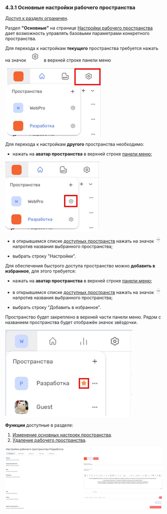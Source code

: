 ### 4.3.1 Основные настройки рабочего пространства

[Доступ к разделу ограничен](9_roles/9.2_access.md).  

Раздел **"Основные"** на странице [Настройки рабочего пространства](4_workspace/4.3_settings/4.3_settings.md) дает возможность управлять базовыми параметрами конкретного пространства.  

Для перехода к настройкам **текущего** пространства требуется нажать на значок ![шестерёнка](/imgs/шестерёнка.jpg) в верхней строке панели меню

![4.3-0](/imgs/4.3-0.jpg)

Для перехода к настройкам **другого** пространства необходимо:

- нажать на **аватар пространства** в верхней строке [панели меню](3_menu/3_menu.md);

![4.3-1](/imgs/4.3-1.jpg)

- в открывшемся списке [доступных пространств](4_workspace/4.1_me_workspaces.md) нажать на значок ![значок_3точки](/imgs/значок_3точки.jpg) напротив названия выбранного пространства;

- выбрать строку "Настройки".


Для обеспечения быстрого доступа пространство можно **добавить в избранное**, для этого требуется:

- нажать на **аватар пространства** в верхней строке [панели меню](3_menu/3_menu.md);

- в открывшемся списке [доступных пространств](4_workspace/4.1_me_workspaces.md) нажать на значок ![значок_3точки](/imgs/значок_3точки.jpg) напротив названия выбранного пространства;

- выбрать строку "Добавить в избранное".

Пространство будет закреплено в верхней части панели меню. Рядом с названием пространства будет отображён значок звёздочки.

![favourite_space](/imgs/favourite_space.jpg)


**Функции** доступные в разделе:  

1. [Изменение основных настроек пространства](4_workspace/4.3_settings/4.3.1_main/4.3.1.1_edit.md).
2. [Удаление рабочего пространства](4_workspace/4.3_settings/4.3.1_main/4.3.1.2_delete.md).

![4.3-2](/imgs/4.3-2.jpg)
